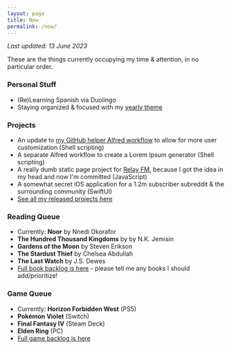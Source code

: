 ```yaml
---
layout: page
title: Now
permalink: /now/
---
```


*Last updated: 13 June 2023*

These are the things currently occupying my time & attention, in no particular order.

### Personal Stuff

- (Re)Learning Spanish via Duolingo
- Staying organized & focused with my [yearly theme](/year-of-sustenance)

### Projects

- An update to [my GitHub helper Alfred workflow](/github-alfred) to allow for more user customization (Shell scripting)
- A separate Alfred workflow to create a Lorem Ipsum generator (Shell scripting)
- A really dumb static page project for [Relay FM](https://www.relay.fm), because I got the idea in my head and now I'm committed (JavaScript)
- A somewhat secret iOS application for a 1.2m subscriber subreddit & the surrounding community (SwiftUI)
- [See all my released projects here](/projects)

### Reading Queue

- Currently: **Noor** by Nnedi Okorafor
- **The Hundred Thousand Kingdoms** by by N.K. Jemisin
- **Gardens of the Moon** by Steven Erikson
- **The Stardust Thief** by Chelsea Abdullah
- **The Last Watch** by J.S. Dewes
- [Full book backlog is here][books] - please tell me any books I should add/prioritize!

### Game Queue

- Currently: **Horizon Forbidden West** (PS5)
- **Pokémon Violet** (Switch)
- **Final Fantasy IV** (Steam Deck)
- **Elden Ring** (PC)
- [Full game backlog is here][games]

[books]: https://docs.google.com/spreadsheets/d/1-1PcHF6xzFKTaTvxnfjm6bVgo4pd5yIr3nbxsbckoFo/edit?usp=sharing
[games]: https://docs.google.com/spreadsheets/d/1zg-SOYI8DlH-ibSNslfPtq0xJB4sEMb_7OHKbq2qclk/edit?usp=sharing
